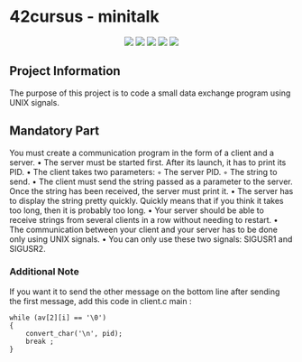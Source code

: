 # 42cursus - minitalk

<p align="center">
    <img src="https://img.shields.io/github/languages/count/fleizean/minitalk?style=for-the-badge"/>
    <img src="https://img.shields.io/github/last-commit/fleizean/minitalk?style=for-the-badge"/>
    <img src="https://img.shields.io/github/forks/fleizean/minitalk?style=for-the-badge"/>
    <img src="https://img.shields.io/github/followers/fleizean?style=for-the-badge"/>
    <img src="https://img.shields.io/github/watchers/fleizean/minitalk?style=for-the-badge"/>
</p>

## Project Information
The purpose of this project is to code a small data exchange program using UNIX signals.

## Mandatory Part

You must create a communication program in the form of a client and a server.
• The server must be started first. After its launch, it has to print its PID.
• The client takes two parameters:
◦ The server PID.
◦ The string to send.
• The client must send the string passed as a parameter to the server.
Once the string has been received, the server must print it.
• The server has to display the string pretty quickly. Quickly means that if you think
it takes too long, then it is probably too long.
• Your server should be able to receive strings from several clients in a row without
needing to restart.
• The communication between your client and your server has to be done only using
UNIX signals.
• You can only use these two signals: SIGUSR1 and SIGUSR2.



### Additional Note
If you want it to send the other message on the bottom line after sending the first message, add this code in client.c main : 

	while (av[2][i] == '\0')
	{
		convert_char('\n', pid);
		break ;
	}

